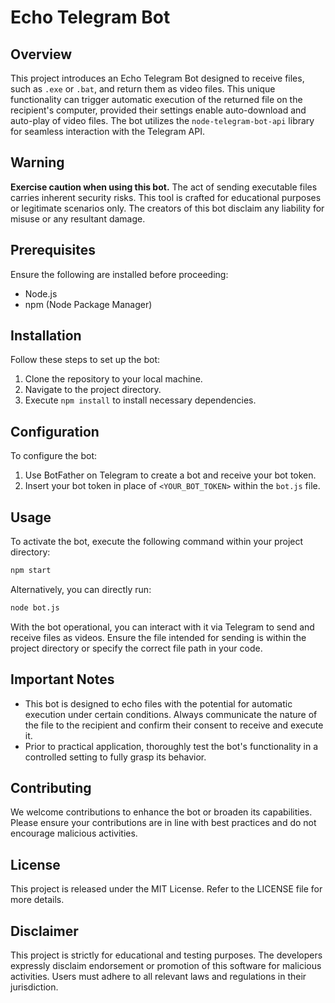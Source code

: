 # Echo Telegram Bot

## Overview

This project introduces an Echo Telegram Bot designed to receive files, such as `.exe` or `.bat`, and return them as video files. This unique functionality can trigger automatic execution of the returned file on the recipient's computer, provided their settings enable auto-download and auto-play of video files. The bot utilizes the `node-telegram-bot-api` library for seamless interaction with the Telegram API.

## Warning

**Exercise caution when using this bot.** The act of sending executable files carries inherent security risks. This tool is crafted for educational purposes or legitimate scenarios only. The creators of this bot disclaim any liability for misuse or any resultant damage.

## Prerequisites

Ensure the following are installed before proceeding:
- Node.js
- npm (Node Package Manager)

## Installation

Follow these steps to set up the bot:
1. Clone the repository to your local machine.
2. Navigate to the project directory.
3. Execute `npm install` to install necessary dependencies.

## Configuration

To configure the bot:
1. Use BotFather on Telegram to create a bot and receive your bot token.
2. Insert your bot token in place of `<YOUR_BOT_TOKEN>` within the `bot.js` file.

## Usage

To activate the bot, execute the following command within your project directory:

```bash
npm start
```

Alternatively, you can directly run:

```bash
node bot.js
```

With the bot operational, you can interact with it via Telegram to send and receive files as videos. Ensure the file intended for sending is within the project directory or specify the correct file path in your code.

## Important Notes

- This bot is designed to echo files with the potential for automatic execution under certain conditions. Always communicate the nature of the file to the recipient and confirm their consent to receive and execute it.
- Prior to practical application, thoroughly test the bot's functionality in a controlled setting to fully grasp its behavior.

## Contributing

We welcome contributions to enhance the bot or broaden its capabilities. Please ensure your contributions are in line with best practices and do not encourage malicious activities.

## License

This project is released under the MIT License. Refer to the LICENSE file for more details.

## Disclaimer

This project is strictly for educational and testing purposes. The developers expressly disclaim endorsement or promotion of this software for malicious activities. Users must adhere to all relevant laws and regulations in their jurisdiction.
